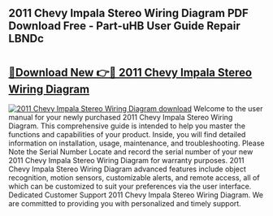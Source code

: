 ## 2011 Chevy Impala Stereo Wiring Diagram PDF Download Free - Part-uHB User Guide Repair LBNDc

# <h2><a href="http://dfl8v93.blite.top/?on=2011+Chevy+Impala+Stereo+Wiring+Diagram">🔗Download New 👉🔴 2011 Chevy Impala Stereo Wiring Diagram</a></h2>

[![2011 Chevy Impala Stereo Wiring Diagram download](https://i.imgur.com/lujVjoI.png)](http://dfl8v93.blite.top/?on=2011+Chevy+Impala+Stereo+Wiring+Diagram)
Welcome to the user manual for your newly purchased 2011 Chevy Impala Stereo Wiring Diagram. This comprehensive guide is intended to help you master the functions and capabilities of your product. Inside, you will find detailed information on installation, usage, maintenance, and troubleshooting. Please Note the Serial Number Locate and record the serial number of your new 2011 Chevy Impala Stereo Wiring Diagram for warranty purposes. 2011 Chevy Impala Stereo Wiring Diagram advanced features include object recognition, motion sensors, customizable alerts, and remote access, all of which can be customized to suit your preferences via the user interface. Dedicated Customer Support 2011 Chevy Impala Stereo Wiring Diagram. We are committed to providing you with personalized and timely support.
